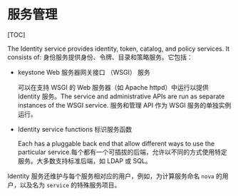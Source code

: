 # 服务管理

[TOC]

The Identity service provides identity, token, catalog, and policy services. It consists of:
身份服务提供身份、令牌、目录和策略服务。它包括：

- keystone Web 服务器网关接口 （WSGI） 服务

  可以在支持 WSGI 的 Web 服务器（如 Apache httpd）中运行以提供 Identity 服务。The service and administrative APIs are run as separate instances of the WSGI service. 服务和管理 API 作为 WSGI 服务的单独实例运行。

- Identity service functions 标识服务函数

  Each has a pluggable back end that allow different ways to use the particular service.每个都有一个可插拔的后端，允许以不同的方式使用特定服务。大多数支持标准后端，如 LDAP 或 SQL。

Identity 服务还维护与每个服务相对应的用户，例如，为计算服务命名 `nova` 的用户，以及名为 `service` 的特殊服务项目。

